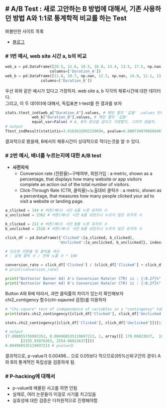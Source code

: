 ## # A/B Test : 새로 고안하는 B 방법에 대해서, 기존 사용하던 방법 A와 1:1로 통계학적 비교를 하는 Test

봐볼만한 사이트 목록
- [블로그](https://spoqa.github.io/2012/05/15/ab-testing-basic.html)


### # 1번 예시, web site 시간 a, b의 비교

```python
web_a = pd.DataFrame([20.5, 12.6, 19.5, 18.8, 13.4, 13.5, 17.5, np.nan, 12.8, 17.8, np.nan, 23.1, 10.6, np.nan, 11.5], 
                    columns=['Duration_A'])
web_b = pd.DataFrame([11.8, 10.7, np.nan, 12.5, np.nan, 14.9, 12.1, 13.9, 10.3, 9.0, 13.3, 12.4, 12.5], 
                columns=['Duration_B'])
```

우선 위와 같은 예시가 있다고 가정하자. web site a, b 각각의 체류시간에 대한 데이터다.  
그리고, 이 두 데이터에 대해서, 독립표본 t-test를 한 결과를 보자  
   
```python
stats.ttest_ind(web_a["Duration_A"].values, # 해당 열의 '값들' .values 안써도 됨 (Null, 한글 없어서 괜춚)
            web_b["Duration_B"].values, # 해당 열의 '값들'
            equal_var=False) # A, B의 분산을 같다고 가정할지, 그러지 않을지.
# output
Ttest_indResult(statistic=3.0165632092150694, pvalue=0.008734970056646718)
```

결과적으로 봤을때, B에서의 체류시간이 상대적으로 적다는것을 알 수 있다.

### # 2번 예시, 배너를 누르는지에 대한 A/B test

- **사전지식**  
    - Conversion rate (전환율)~구매여부, 회원가입 : a metric, shown as a percentage, that displays how many website or app visitors complete an action out of the total number of visitors.  
    - Click-Through Rate (CTR, 클릭율)~노출대비 클릭수 : a metric, shown as a percentage, that measures how many people clicked your ad to visit a website or landing page.


```python
a_clicked = 144 # 버튼(배너) 시안 A를 누른 유저의 수
a_unclicked = 2362 # 버튼(배너) 시안 A를 보았으나 누르지 않은 유저의 수

b_clicked = 212 # 버튼(배너) 시안 B를 누른 유저의 수
b_unclicked = 2528 # 버튼(배너) 시안 B를 보았으나 누르지 않은 유저의 수

click_df = pd.DataFrame({'Clicked':[a_clicked, b_clicked], 
                        'Unclicked':[a_unclicked, b_unclicked]}, index=['Button_A', 'Button_B'])
```


```python
# 단순한 전환율 및 클릭율 계산 
# : 실제 클릭 수 / 전체 노출 수 * 100

conversion_rate = click_df['Clicked'] / (click_df['Clicked'] + click_df['Unclicked']) * 100
# print(conversion_rate)

print("Button(or Banner Ad) A's Conversion Rate(or CTR) is : {:0.2f}%".format(conversion_rate[0]))
print("Button(or Banner Ad) B's Conversion Rate(or CTR) is : {:0.2f}%".format(conversion_rate[1]))
```

Button A와 B에 따라서, 과연 클릭률의 차이가 있는지 확인해보자  
chi2_contigency 함수(chi-sqaured 검정)를 이용하자  

```python
# "Chi-square" test of independence of variables in a "contingency" table.
print(stats.chi2_contingency([click_df['Clicked'], click_df['Unclicked']]))

stats.chi2_contingency([click_df['Clicked'], click_df['Unclicked']])[1] # 2번째 return 값이 p-value에 해당

# output
(7.890855736993352, 0.004968535119697213, 1, array([[ 170.06023637,  185.93976363],
       [2335.93976363, 2554.06023637]]))
0.004968535119697213 # pvalue임

```
결과적으로, p-value가 0.00496... 으로 0.05보다 작으므로(95%신뢰구간의 경우) A와 B의 통계적인 독립성을 검증하게 됨. 


### # P-hacking에 대해서
- p-value에 매몰된 사고를 하면 안됨
- 실제로, 여러 논문들이 이걸로 사기를 치고있음
- 실효성에 대한 검증은 다차원적으로 진행해야함

